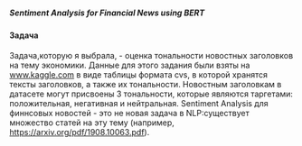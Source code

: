
##### Sentiment Analysis for Financial News using BERT

#### Задача

Задача,которую я выбрала, - оценка тональности новостных заголовков на тему экономики. Данные для этого задания были взяты на www.kaggle.com в виде таблицы формата cvs, в которой хранятся тексты заголовков, а также их тональности. Новостным заголовкам в датасете могут присвоены 3 тональности, которые являются таргетами: положительная, негативная и нейтральная. 
Sentiment Analysis для финнсовых новостей - это не новая задача в NLP:существует множество статей на эту тему (например, https://arxiv.org/pdf/1908.10063.pdf).
